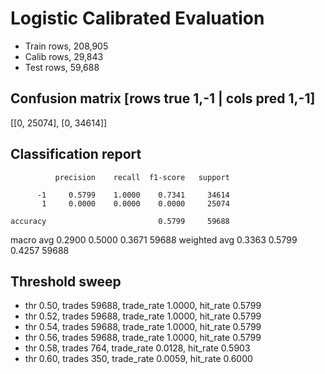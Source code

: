 # Logistic Calibrated Evaluation

- Train rows, 208,905
- Calib rows, 29,843
- Test rows, 59,688

## Confusion matrix [rows true 1,-1 | cols pred 1,-1]
[[0, 25074], [0, 34614]]

## Classification report
              precision    recall  f1-score   support

          -1     0.5799    1.0000    0.7341     34614
           1     0.0000    0.0000    0.0000     25074

    accuracy                         0.5799     59688
   macro avg     0.2900    0.5000    0.3671     59688
weighted avg     0.3363    0.5799    0.4257     59688

## Threshold sweep
- thr 0.50, trades 59688, trade_rate 1.0000, hit_rate 0.5799
- thr 0.52, trades 59688, trade_rate 1.0000, hit_rate 0.5799
- thr 0.54, trades 59688, trade_rate 1.0000, hit_rate 0.5799
- thr 0.56, trades 59688, trade_rate 1.0000, hit_rate 0.5799
- thr 0.58, trades 764, trade_rate 0.0128, hit_rate 0.5903
- thr 0.60, trades 350, trade_rate 0.0059, hit_rate 0.6000
